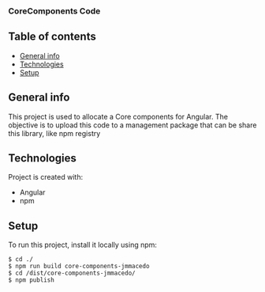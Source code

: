 ### CoreComponents Code

## Table of contents
* [General info](#general-info)
* [Technologies](#technologies)
* [Setup](#setup)

## General info
This project is used to allocate a Core components for Angular. The objective is to 
upload this code to a management package that can be share this library, like npm registry
	
## Technologies
Project is created with:
* Angular
* npm
	
## Setup
To run this project, install it locally using npm:

```
$ cd ./
$ npm run build core-components-jmmacedo
$ cd /dist/core-components-jmmacedo/
$ npm publish
```
